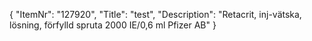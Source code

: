 {
  "ItemNr": "127920",
  "Title": "test",
  "Description": "Retacrit, inj-vätska, lösning, förfylld spruta 2000 IE/0,6 ml Pfizer AB"
}